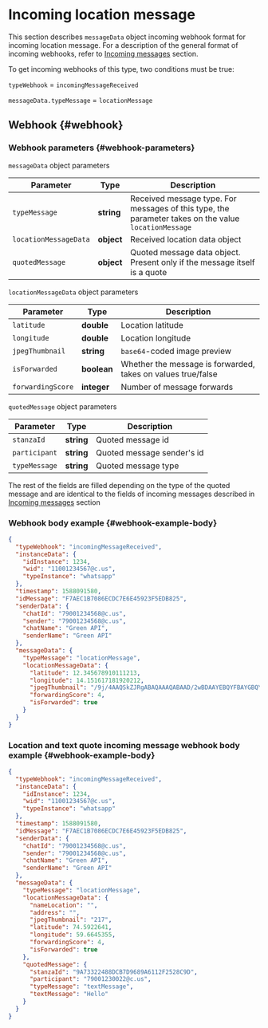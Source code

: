# Incoming location message

This section describes `messageData` object incoming webhook format for incoming location message. For a description of the general format of incoming webhooks, refer to [Incoming messages](Webhook-IncomingMessageReceived.md) section. 

To get incoming webhooks of this type, two conditions must be true:

`typeWebhook` = `incomingMessageReceived`

`messageData.typeMessage` = `locationMessage`

## Webhook {#webhook}

### Webhook parameters {#webhook-parameters}

`messageData` object parameters

Parameter | Type | Description
----- | ----- | -----
`typeMessage` | **string** | Received message type. For messages of this type, the parameter takes on the value `locationMessage`
`locationMessageData` | **object** | Received location data object
| `quotedMessage`       | **object** | Quoted message data object. Present only if the message itself is a quote |

`locationMessageData` object parameters

Parameter | Type | Description
----- | ----- | -----
`latitude` | **double** | Location latitude
`longitude` | **double** | Location longitude
`jpegThumbnail` | **string** | `base64`-coded image preview
|`isForwarded` | **boolean** | Whether the message is forwarded, takes on values true/false|
|`forwardingScore` | **integer** | Number of message forwards|

`quotedMessage` object parameters

| Parameter     | Type        | Description                             |
| ------------- | ---------- | ------------------------------------ |
| `stanzaId`    | **string** | Quoted message id             |
| `participant` | **string** | Quoted message sender's id |
| `typeMessage` | **string** | Quoted message type            |

The rest of the fields are filled depending on the type of the quoted message and are identical to the fields of incoming messages described in [Incoming messages](Webhook-IncomingMessageReceived.md) section

### Webhook body example {#webhook-example-body}

```json
{
  "typeWebhook": "incomingMessageReceived",
  "instanceData": {
    "idInstance": 1234,
    "wid": "11001234567@c.us",
    "typeInstance": "whatsapp"
  },
  "timestamp": 1588091580,
  "idMessage": "F7AEC1B7086ECDC7E6E45923F5EDB825",
  "senderData": {
    "chatId": "79001234568@c.us",
    "sender": "79001234568@c.us",
    "chatName": "Green API",
    "senderName": "Green API"
  },
  "messageData": {
    "typeMessage": "locationMessage",
    "locationMessageData": {
      "latitude": 12.345678910111213,
      "longitude": 14.151617181920212,
      "jpegThumbnail": "/9j/4AAQSkZJRgABAQAAAQABAAD/2wBDAAYEBQYFBAYGBQYHBwYIChAKCgkJChQODwwQFx=",
      "forwardingScore": 4,
      "isForwarded": true
    }
  }
}
```

### Location and text quote incoming message webhook body example {#webhook-example-body}

```json
{
  "typeWebhook": "incomingMessageReceived",
  "instanceData": {
    "idInstance": 1234,
    "wid": "11001234567@c.us",
    "typeInstance": "whatsapp"
  },
  "timestamp": 1588091580,
  "idMessage": "F7AEC1B7086ECDC7E6E45923F5EDB825",
  "senderData": {
    "chatId": "79001234568@c.us",
    "sender": "79001234568@c.us",
    "chatName": "Green API",
    "senderName": "Green API"
  },
  "messageData": {
    "typeMessage": "locationMessage",
    "locationMessageData": {
      "nameLocation": "",
      "address": "",
      "jpegThumbnail": "217",
      "latitude": 74.5922641,
      "longitude": 59.6645355,
      "forwardingScore": 4,
      "isForwarded": true
    },
    "quotedMessage": {
      "stanzaId": "9A73322488DCB7D9689A6112F2528C9D",
      "participant": "79001230022@c.us",
      "typeMessage": "textMessage",
      "textMessage": "Hello"
    }
  }
}
```
